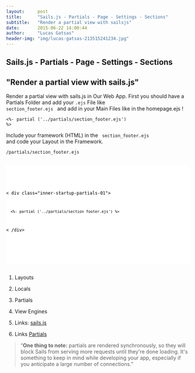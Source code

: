 ```yaml
---
layout:     post
title:      "Sails.js - Partials - Page - Settings - Sections"
subtitle:   "Render a partial view with sailsjs"
date:       2015-06-22 14:00:44
author:     "Lucas Gatsas"
header-img: "img/lucas-gatsas-213515241234.jpg"
---
```

<h2 class="section-heading">Sails.js - Partials - Page - Settings - Sections</h2>
<h2 class="section-heading">"Render a partial view with sails.js"</h2>


Render a partial view with sails.js in Our Web App. First you should have a Partials Folder and add your <code>.ejs</code>
File like <code> section_footer.ejs  </code>  and add in your Main Files like in the homepage.ejs ! 


<code><%- partial ('../partials/section_footer.ejs') %></code> 

Include your framework (HTML) in the  <code> section_footer.ejs  </code> and code your Layout in the Framework.




<code>/partials/section_footer.ejs</code> 


<div style="overflow:auto; height=200; width=100%;">
<pre style="color:black;background:white;"><pre>

<code>

< div class="inner-startup-partials-01">

      <%- partial ('../partials/section_footer.ejs') %>  

  < /div>

</code>

</pre></pre></div>




1. Layouts
2. Locals
3. Partials
4. View Engines




1. Links: <a href="http://sailsjs.org/#!/documentation/concepts" target="_blank">sails.js</a>
2. Links <a href="http://sailsjs.org/#!/documentation/concepts/Views/Partials.html">Partials </a> 

<blockquote>
“<strong>One thing to note:</strong> partials are rendered synchronously, so they will block Sails from serving more requests until they're done loading. It's something to keep in mind while developing your app, especially if you anticipate a large number of connections.” 
</blockquote>

